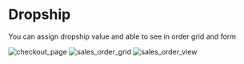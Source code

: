 # Dropship

You can assign dropship value and able to see in order grid and form

![checkout_page](https://user-images.githubusercontent.com/92009368/136145174-e248b8b5-38a0-4ed6-be0d-53c5ab70b48d.png)
![sales_order_grid](https://user-images.githubusercontent.com/92009368/136145183-a5ebefe4-27b8-4527-8926-e1812347d36a.png)
![sales_order_view](https://user-images.githubusercontent.com/92009368/136145191-adabbff5-535c-4c66-96da-670df88e2092.png)
